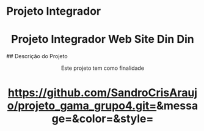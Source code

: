 # Projeto Integrador  

<h1 align="center">Projeto Integrador Web Site Din Din</h1>
## Descrição do Projeto
<p align="center">Este projeto tem como finalidade</p>

<h1 align="center">

https://github.com/SandroCrisAraujo/projeto_gama_grupo4.git=<LABEL>&message=<MESSAGE>&color=<COLOR>&style=<STYLE>&logo=<LOGO>


🛠 Tecnologias
As seguintes ferramentas foram usadas na construção do projeto:

HtML
  CSS
  Javascript
  Git

  
✅ Contribuição
Status: Opcional
